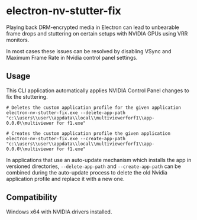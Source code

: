 # electron-nv-stutter-fix

Playing back DRM-encrypted media in Electron can lead to unbearable frame drops and stuttering on certain setups with NVIDIA GPUs using VRR monitors.

In most cases these issues can be resolved by disabling VSync and Maximum Frame Rate in Nvidia control panel settings.

## Usage

This CLI application automatically applies NVIDIA Control Panel changes to fix the stuttering.

```shell
# Deletes the custom application profile for the given application
electron-nv-stutter-fix.exe --delete-app-path "c:\\users\\user\\appdata\\local\\multiviewerforf1\\app-0.0.0\\multiviewer for f1.exe"

# Creates the custom application profile the given application
electron-nv-stutter-fix.exe --create-app-path "c:\\users\\user\\appdata\\local\\multiviewerforf1\\app-0.0.0\\multiviewer for f1.exe"
```

In applications that use an auto-update mechanism which installs the app in versioned directories, `--delete-app-path` and `--create-app-path` can be 
combined during the auto-update process to delete the old Nvidia application profile and replace it with a new one.

## Compatibility

Windows x64 with NVIDIA drivers installed.
